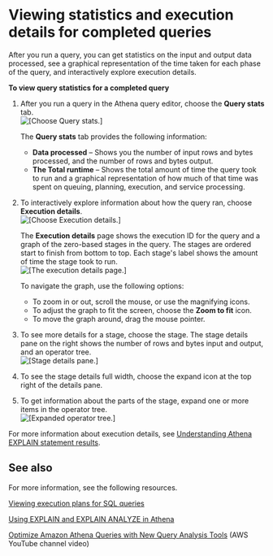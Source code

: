 # Viewing statistics and execution details for completed queries<a name="query-stats"></a>

After you run a query, you can get statistics on the input and output data processed, see a graphical representation of the time taken for each phase of the query, and interactively explore execution details\.

**To view query statistics for a completed query**

1. After you run a query in the Athena query editor, choose the **Query stats** tab\.  
![\[Choose Query stats.\]](http://docs.aws.amazon.com/athena/latest/ug/images/query-stats-1.png)

   The **Query stats** tab provides the following information:
   + **Data processed** – Shows you the number of input rows and bytes processed, and the number of rows and bytes output\.
   + **The Total runtime** – Shows the total amount of time the query took to run and a graphical representation of how much of that time was spent on queuing, planning, execution, and service processing\.

1. To interactively explore information about how the query ran, choose **Execution details**\.  
![\[Choose Execution details.\]](http://docs.aws.amazon.com/athena/latest/ug/images/query-stats-2.png)

   The **Execution details** page shows the execution ID for the query and a graph of the zero\-based stages in the query\. The stages are ordered start to finish from bottom to top\. Each stage's label shows the amount of time the stage took to run\.  
![\[The execution details page.\]](http://docs.aws.amazon.com/athena/latest/ug/images/query-stats-3.png)

   To navigate the graph, use the following options:
   + To zoom in or out, scroll the mouse, or use the magnifying icons\.
   + To adjust the graph to fit the screen, choose the **Zoom to fit** icon\.
   + To move the graph around, drag the mouse pointer\.

1. To see more details for a stage, choose the stage\. The stage details pane on the right shows the number of rows and bytes input and output, and an operator tree\.  
![\[Stage details pane.\]](http://docs.aws.amazon.com/athena/latest/ug/images/query-stats-4.png)

1. To see the stage details full width, choose the expand icon at the top right of the details pane\.

1. To get information about the parts of the stage, expand one or more items in the operator tree\.  
![\[Expanded operator tree.\]](http://docs.aws.amazon.com/athena/latest/ug/images/query-stats-5.png)

For more information about execution details, see [Understanding Athena EXPLAIN statement results](athena-explain-statement-understanding.md)\.

## See also<a name="query-stats-see-also"></a>

For more information, see the following resources\.

[Viewing execution plans for SQL queries](query-plans.md)

[Using EXPLAIN and EXPLAIN ANALYZE in Athena](athena-explain-statement.md)

[Optimize Amazon Athena Queries with New Query Analysis Tools](https://www.youtube.com/watch?v=7JUyTqglmNU) \(AWS YouTube channel video\)